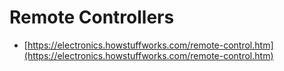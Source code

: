# Remote Controllers

- [https://electronics.howstuffworks.com/remote-control.htm](https://electronics.howstuffworks.com/remote-control.htm)